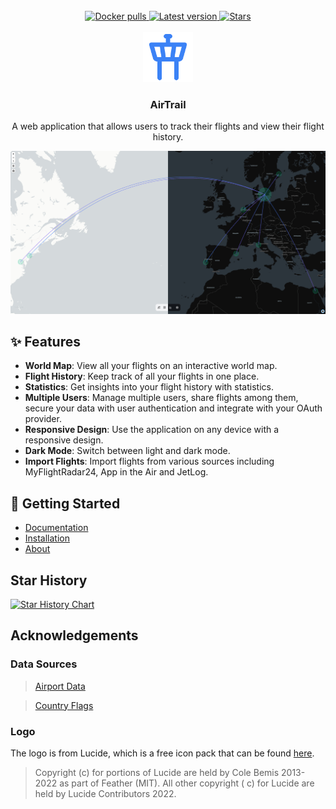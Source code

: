 <div align="center">
  <br/>
  <a href="https://hub.docker.com/r/johly/airtrail/">
    <img src="https://img.shields.io/docker/pulls/johly/airtrail?style=for-the-badge" alt="Docker pulls">
  </a>
  <a href="https://github.com/johanohly/AirTrail/releases/latest">
    <img src="https://img.shields.io/github/v/release/johanohly/AirTrail?style=for-the-badge" alt="Latest version">
  </a>
  <a href="https://github.com/johanohly/AirTrail/stargazers">
    <img src="https://img.shields.io/github/stars/johanohly/AirTrail?style=for-the-badge" alt="Stars">
  </a>
  <br/>
  <br/>
</div>

<div align="center">
  <a href="https://johanohly.github.io/AirTrail/">
    <img src="static/favicon.png" alt="AirTrail logo" width="80" height="80">
  </a>

<h3 align="center">AirTrail</h3>

  <p align="center">
    A web application that allows users to track their flights and view their flight history.
  </p>
</div>

<img src="static/showcase/toggle.png" alt="AirTrail Preview">

## ✨ Features

- **World Map**: View all your flights on an interactive world map.
- **Flight History**: Keep track of all your flights in one place.
- **Statistics**: Get insights into your flight history with statistics.
- **Multiple Users**: Manage multiple users, share flights among them, secure your data with user authentication and
  integrate with your OAuth provider.
- **Responsive Design**: Use the application on any device with a responsive design.
- **Dark Mode**: Switch between light and dark mode.
- **Import Flights**: Import flights from various sources including MyFlightRadar24, App in the Air and JetLog.

## 🚀 Getting Started

- [Documentation](https://johanohly.github.io/AirTrail/docs/)
- [Installation](https://johanohly.github.io/AirTrail/docs/overview/quick-start/)
- [About](https://johanohly.github.io/AirTrail/docs/overview/introduction)

## Star History

<a href="https://star-history.com/#johanohly/AirTrail&Date">
 <picture>
   <source media="(prefers-color-scheme: dark)" srcset="https://api.star-history.com/svg?repos=johanohly/AirTrail&type=Date&theme=dark" />
   <source media="(prefers-color-scheme: light)" srcset="https://api.star-history.com/svg?repos=johanohly/AirTrail&type=Date" />
   <img alt="Star History Chart" src="https://api.star-history.com/svg?repos=johanohly/AirTrail&type=Date" />
 </picture>
</a>

## Acknowledgements

### Data Sources

> [Airport Data](https://github.com/komed3/airportmap-database)

> [Country Flags](https://flagpedia.net)

### Logo

The logo is from Lucide, which is a free icon pack that can be found [here](https://www.lucide.dev/).
> Copyright (c) for portions of Lucide are held by Cole Bemis 2013-2022 as part of Feather (MIT). All other copyright (
> c) for Lucide are held by Lucide Contributors 2022.